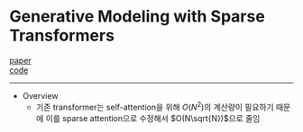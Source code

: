 # Generative Modeling with Sparse Transformers

[paper](https://arxiv.org/abs/1904.10509)  
[code](https://github.com/openai/sparse_attention)

---
* Overview
  * 기존 transformer는 self-attention을 위해 $O(N^2)$의 계산량이 필요하기 때문에 이를 sparse attention으로 수정해서 $O(N\sqrt{N})$으로 줄임